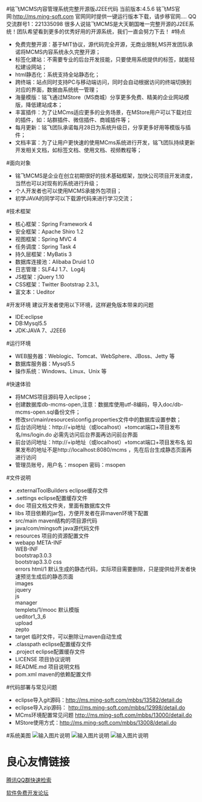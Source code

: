 #铭飞MCMS内容管理系统完整开源版J2EE代码
当前版本:4.5.6 
铭飞MS官网:http://ms.ming-soft.com 
官网同时提供一键运行版本下载，请步移官网.... 
QQ交流群号1：221335098 
很多人说铭飞MCMS是大天朝国唯一完整开源的J2EE系统！团队希望看到更多的优秀好用的开源系统，我们一直会努力下去！
#特点 
* 免费完整开源：基于MIT协议，源代码完全开源，无商业限制,MS开发团队承诺将MCMS内容系统永久完整开源； 
* 标签化建站：不需要专业的后台开发技能，只要使用系统提供的标签，就能轻松建设网站； 
* html静态化：系统支持全站静态化； 
* 跨终端：站点同时支持PC与移动端访问，同时会自动根据访问的终端切换到对应的界面，数据由系统统一管理； 
* 海量模版：铭飞通过MStore（MS商城）分享更多免费、精美的企业网站模版，降低建站成本； 
* 丰富插件：为了让MCms适应更多的业务场景，在MStore用户可以下载对应的插件，如：站群插件、微信插件、商城插件等； 
* 每月更新：铭飞团队承诺每月28日为系统升级日，分享更多好用等模版与插件； 
* 文档丰富：为了让用户更快速的使用MCms系统进行开发，铭飞团队持续更新开发相关文档，如标签文档、使用文档、视频教程等； 

#面向对象
* 铭飞MCMS是企业在创立初期很好的技术基础框架，加快公司项目开发进度，当然也可以对现有的系统进行升级；
* 个人开发者也可以使用MCMS承接外包项目；
* 初学JAVA的同学可以下载源代码来进行学习交流；

#技术框架
* 核心框架：Spring Framework 4
* 安全框架：Apache Shiro 1.2
* 视图框架：Spring MVC 4
* 任务调度：Spring Task 4
* 持久层框架：MyBatis 3
* 数据库连接池：Alibaba Druid 1.0
* 日志管理：SLF4J 1.7、Log4j
* JS框架：jQuery 1.10
* CSS框架：Twitter Bootstrap 2.3.1。
* 富文本：Ueditor

#开发环境
建议开发者使用以下环境，这样避免版本带来的问题
* IDE:eclipse
* DB:Mysql5.5
* JDK:JAVA 7、J2EE6

#运行环境
* WEB服务器：Weblogic、Tomcat、WebSphere、JBoss、Jetty 等
* 数据库服务器：Mysql5.5
* 操作系统：Windows、Linux、Unix 等


#快速体验
* 将MCMS项目源码导入eclipse；
* 创建数据库db-mcms-open,注意：数据库使用utf-8编码，导入doc/db-mcms-open.sql备份文件；
* 修改src\main\resources\config.properties文件中的数据库设置参数；
* 后台访问地址：http://+ip地址（或localhost）+tomcat端口+项目发布名/ms/login.do  必需先访问后台界面再访问前台界面 
* 前台访问地址：http://+ip地址（或localhost）+tomcat端口+项目发布名 如果发布的地址不是http://localhost:8080/mcms ，先在后台生成静态页面再进行访问
* 管理员账号，用户名：msopen 密码：msopen

#文件说明 
* .externalToolBuilders eclipse缓存文件
* .settings  eclipse配置缓存文件
* doc  项目文档文件夹，里面有数据库文件
* libs  项目依赖的jar包，方便开发者在非maven环境下配置
* src/main maven结构的项目源代码  
* java/com/mingsoft java源代码文件
* resources 项目的资源配置文件
* webapp 
   	 META-INF  
	 WEB-INF  
	 bootstrap3.0.3   
	 bootstrap3.3.0 
	 css  
	 errors 
	 html/1  默认生成的静态代码，实际项目需要删除，只是提供给开发者快速预览生成后的静态页面  
	 images   
	 jquery   
	 js     
	 manager  
	 templets/1/mooc   默认模版  
	 ueditor1_3_6  
	 upload   
	 zepto 
*   target  临时文件，可以删除让maven自动生成
* .classpath eclipse配置缓存文件
* .project  eclipse配置缓存文件
* LICENSE 项目协议说明
* README.md 项目说明文档
* pom.xml maven的依赖配置文件

#代码部署与常见问题
* eclipse导入git源码：http://ms.ming-soft.com/mbbs/13582/detail.do
* eclipse导入zip源码： http://ms.ming-soft.com/mbbs/12998/detail.do
* MCms环境配置常见问题  http://ms.ming-soft.com/mbbs/13000/detail.do
* MStore使用方式：http://ms.ming-soft.com/mbbs/13008/detail.do

#系统美图
![输入图片说明](http://git.oschina.net/uploads/images/2015/1029/110523_6727b755_542665.jpeg "铭飞模版商城，模版商城")
![输入图片说明](http://git.oschina.net/uploads/images/2015/1108/143215_21e5f30a_542665.png "铭飞模版商城，插件商城")
![输入图片说明](http://git.oschina.net/uploads/images/2015/1029/105109_bf9db869_542665.png "铭飞内容管理系统后台演示")

 # 良心友情链接

[腾讯QQ群快速检索](http://u.720life.cn/s/8cf73f7c)

[软件免费开发论坛](http://u.720life.cn/s/bbb01dc0)